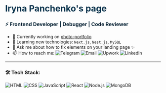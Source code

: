 <h1 style="color: #0b354e;">Iryna Panchenko's page</h1>
<h3 style="color: #032133;">⚡ Frontend Developer | Debugger | Code Reviewer</h3>

- 🔭 Currently working on [photo-portfolio](https://salo.li/182ef2a)
- 🌱 Learning new technologies: `Next.js`, `Nest.js`, `MySQL`  
- 💬 Ask me about how to fix elements on your landing page ✨
- 📫 How to reach me:
  ![Telegram](https://img.shields.io/badge/Telegram-0088CC?style=for-the-badge&logo=telegram&logoColor=white&link=https://t.me/IraPanchI)
  ![Email](https://img.shields.io/badge/Email-0078D4?style=for-the-badge&logo=gmail&logoColor=white&link=mailto:3041804428puh@gmail.com)
  ![Upwork](https://img.shields.io/badge/Upwork-6FDA44?style=for-the-badge&logo=upwork&logoColor=white&link=https://www.upwork.com/freelancers/~018c664871ad18f4ae)
  ![LinkedIn](https://img.shields.io/badge/LinkedIn-0A66C2?style=for-the-badge&logo=linkedin&logoColor=white&link=https://www.linkedin.com/in/iryna-panchenko-a17902273/)
 

---

### 🛠 Tech Stack:
![HTML](https://img.shields.io/badge/HTML-E34F26?style=for-the-badge&logo=html5&logoColor=white)
![CSS](https://img.shields.io/badge/CSS-1572B6?style=for-the-badge&logo=css3&logoColor=white)
![JavaScript](https://img.shields.io/badge/JavaScript-F7DF1E?style=for-the-badge&logo=javascript&logoColor=black)
![React](https://img.shields.io/badge/React-20232A?style=for-the-badge&logo=react&logoColor=61DAFB)
![Node.js](https://img.shields.io/badge/Node.js-43853D?style=for-the-badge&logo=node.js&logoColor=white)
![MongoDB](https://img.shields.io/badge/MongoDB-4EA94B?style=for-the-badge&logo=mongodb&logoColor=white)





